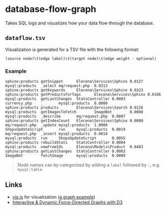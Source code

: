 # database-flow-graph
Takes SQL logs and visualizes how your data flow through the database.

## `dataflow.tsv`

Visualization is generated for a TSV file with the following format:

```
(source node)\t(edge label)\t(target node)\t(edge weight - optional)
```

### Example

```tsv
sphinx:products getSnippet      Elecena\Services\Sphinx 0.0127
mysql:products  _select mq/request.php  0.0313
sphinx:products getKeywords     Elecena\Services\Sphinx 0.0323
sphinx:products getProductsForTags      Elecena\Services\Sphinx 0.0166
mysql:products  getLastChanges  StatsController 0.0003
currency.php    _       mysql:products  0.0000
sphinx:products products        Elecena\Services\Search 0.0126
mysql:products  getImagesToFetch        ImageBot        0.0008
mysql:products  _describe       mq/request.php  0.0007
sphinx:products getIndexCount   Elecena\Services\Sphinx 0.0000
mq/request.php  _update mysql:products  1.0000
ShopsUpdateScript       run     mysql:products  0.0019
mq/request.php  _insert mysql:products  0.0014
mysql:products  run     ShopsUpdateScript       0.0055
sphinx:products rebuildStats    StatsController 0.0004
mysql:products  newFromIds      Elecena\Models\Product  0.0483
sphinx:products getLastChanges  StatsController 0.0003
ImageBot        fetchImage      mysql:products  0.0009
```

> Node names can by categorized by adding a `label` followed by `:`, e.g. `mysql:table`

## Links

* [vis.js](https://github.com/almende/vis) for visualization ([a graph example](http://etn.io/))
* [Interactive & Dynamic Force-Directed Graphs with D3](https://medium.com/ninjaconcept/interactive-dynamic-force-directed-graphs-with-d3-da720c6d7811)
